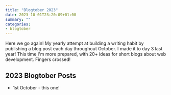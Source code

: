 ```yaml
---
title: "Blogtober 2023"
date: 2023-10-01T23:20:09+01:00
summary: ""
categories:
- blogtober
---
```


Here we go again! My yearly attempt at building a writing habit by publishing a blog post each day throughout October. I made it to day 3 last year! This time I'm more prepared, with 20+ ideas for short blogs about web development. Fingers crossed!

## 2023 Blogtober Posts

- 1st October - this one!
